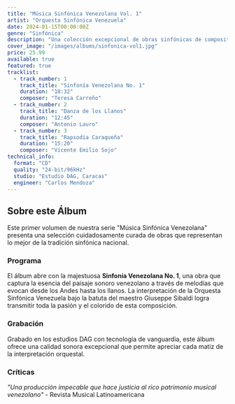 ```yaml
---
title: "Música Sinfónica Venezolana Vol. 1"
artist: "Orquesta Sinfónica Venezuela"
date: 2024-01-15T00:00:00Z
genre: "Sinfónica"
description: "Una colección excepcional de obras sinfónicas de compositores venezolanos contemporáneos, interpretada magistralmente por la Orquesta Sinfónica Venezuela."
cover_image: "/images/albums/sinfonica-vol1.jpg"
price: 25.99
available: true
featured: true
tracklist:
  - track_number: 1
    track_title: "Sinfonía Venezolana No. 1"
    duration: "18:32"
    composer: "Teresa Carreño"
  - track_number: 2
    track_title: "Danza de los Llanos"
    duration: "12:45"
    composer: "Antonio Lauro"
  - track_number: 3
    track_title: "Rapsodia Caraqueña"
    duration: "15:20"
    composer: "Vicente Emilio Sojo"
technical_info:
  format: "CD"
  quality: "24-bit/96kHz"
  studio: "Estudio DAG, Caracas"
  engineer: "Carlos Mendoza"
---
```


## Sobre este Álbum

Este primer volumen de nuestra serie "Música Sinfónica Venezolana" presenta una selección cuidadosamente curada de obras que representan lo mejor de la tradición sinfónica nacional.

### Programa

El álbum abre con la majestuosa **Sinfonía Venezolana No. 1**, una obra que captura la esencia del paisaje sonoro venezolano a través de melodías que evocan desde los Andes hasta los llanos. La interpretación de la Orquesta Sinfónica Venezuela bajo la batuta del maestro Giuseppe Sibaldi logra transmitir toda la pasión y el colorido de esta composición.

### Grabación

Grabado en los estudios DAG con tecnología de vanguardia, este álbum ofrece una calidad sonora excepcional que permite apreciar cada matiz de la interpretación orquestal.

### Críticas

*"Una producción impecable que hace justicia al rico patrimonio musical venezolano"* - Revista Musical Latinoamericana
